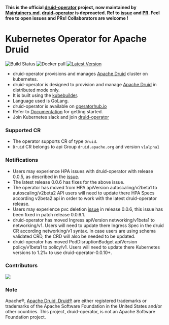 **This is the official [druid-operator](https://github.com/druid-io/druid-operator)  project, now maintained by [Maintainers.md](./MAINTAINERS.md). 
[druid-operator](https://github.com/druid-io/druid-operator) is depreacted. Ref to [issue](https://github.com/druid-io/druid-operator/issues/329) and [PR](https://github.com/druid-io/druid-operator/pull/336). Feel free to open issues and PRs! Collaborators are welcome !**

# Kubernetes Operator for Apache Druid

![Build Status](https://github.com/datainfrahq/druid-operator/actions/workflows/docker-image.yml/badge.svg) ![Docker pull](https://img.shields.io/docker/pulls/druidio/druid-operator.svg) [![Latest Version](https://img.shields.io/github/tag/druid-io/druid-operator)](https://github.com/druid-io/druid-operator/releases)

- druid-operator provisions and manages [Apache Druid](https://druid.apache.org/) cluster on kubernetes.
- druid-operator is designed to provision and manage [Apache Druid](https://druid.apache.org/) in distributed mode only.
- It is built using the [kubebuilder](https://github.com/kubernetes-sigs/kubebuilder).
- Language used is GoLang.
- druid-operator is available on [operatorhub.io](https://operatorhub.io/operator/druid-operator)
- Refer to [Documentation](./docs/README.md) for getting started.
- Join Kubernetes slack and join [druid-operator](https://kubernetes.slack.com/archives/C04F4M6HT2L)

### Supported CR
- The operator supports CR of type ```Druid```.
- ```Druid``` CR belongs to api Group ```druid.apache.org``` and version ```v1alpha1```

### Notifications
- Users may experience HPA issues with druid-operator with release 0.0.5, as described in the [issue]( https://github.com/druid-io/druid-operator/issues/160).
- The latest release 0.0.6 has fixes for the above issue.
- The operator has moved from HPA apiVersion autoscaling/v2beta1 to autoscaling/v2beta2 API users will need to update there HPA Specs according v2beta2 api in order to work with the latest druid-operator release.
- Users may experience pvc deletion [issue](https://github.com/druid-io/druid-operator/issues/186) in release 0.0.6, this issue has been fixed in patch release 0.0.6.1.
- druid-operator has moved Ingress apiVersion networking/v1beta1 to networking/v1. Users will need to update there Ingress Spec in the druid CR according networking/v1 syntax. In case users are using schema validated CRD, the CRD will also be needed to be updated.
- druid-operator has moved PodDisruptionBudget apiVersion policy/v1beta1 to policy/v1. Users will need to update there Kubernetes versions to 1.21+ to use druid-operator-0.0.10+.

### Contributors

<a href="https://github.com/datainfrahq/druid-operator/graphs/contributors"><img src="https://contrib.rocks/image?repo=datainfrahq/druid-operator" /></a>

### Note
Apache®, [Apache Druid, Druid®](https://druid.apache.org/) are either registered trademarks or trademarks of the Apache Software Foundation in the United States and/or other countries. This project, druid-operator, is not an Apache Software Foundation project.
